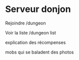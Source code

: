 # Serveur donjon

Rejoindre /dungeon

Voir la liste /dungeon list



explication des récompenses

mobs qui se baladent des photos

